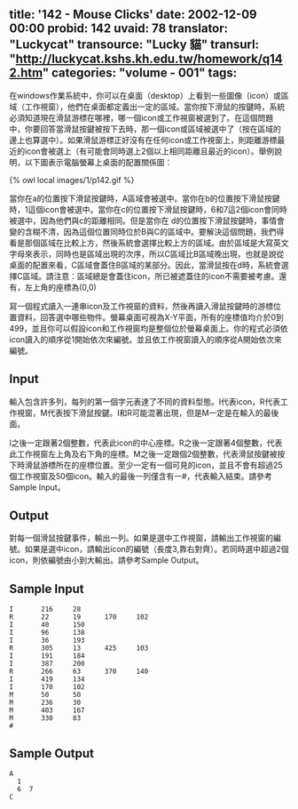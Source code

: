 title: '142 - Mouse Clicks'
date: 2002-12-09 00:00
probid: 142
uvaid: 78
translator: "Luckycat"
transource: "Lucky 貓"
transurl: "http://luckycat.kshs.kh.edu.tw/homework/q142.htm"
categories: "volume - 001"
tags:
---

在windows作業系統中，你可以在桌面（desktop）上看到一些圖像（icon）或區域（工作視窗），他們在桌面都定義出一定的區域。當你按下滑鼠的按鍵時，系統必須知道現在滑鼠游標在哪裡，哪一個icon或工作視窗被選到了。在這個問題中，你要回答當滑鼠按鍵被按下去時，那一個icon或區域被選中了（按在區域的邊上也算選中）。如果滑鼠游標正好沒有在任何icon或工作視窗上，則距離游標最近的icon會被選上（有可能會同時選上2個以上相同距離且最近的icon）。舉例說明，以下圖表示電腦螢幕上桌面的配置關係圖：

{% owl local images/1/p142.gif %}

當你在a的位置按下滑鼠按鍵時，A區域會被選中。當你在b的位置按下滑鼠按鍵時，1這個icon會被選中。當你在c的位置按下滑鼠按鍵時，6和7這2個icon會同時被選中，因為他們與c的距離相同。但是當你在 d的位置按下滑鼠按鍵時，事情會變的含糊不清，因為這個位置同時位於B與C的區域中。要解決這個問題，我們得看是那個區域在比較上方，然後系統會選擇比較上方的區域。由於區域是大寫英文字母來表示，同時也是區域出現的次序，所以C區域比B區域晚出現，也就是說從桌面的配置來看，C區域會蓋住B區域的某部分。因此，當滑鼠按在d時，系統會選擇C區域。請注意：區域總是會蓋住icon，所已被遮蓋住的icon不需要被考慮。還有，左上角的座標為(0,0)

寫一個程式讀入一連串icon及工作視窗的資料，然後再讀入滑鼠按鍵時的游標位置資料，回答選中哪些物件。螢幕桌面可視為X-Y平面，所有的座標值均介於0到499，並且你可以假設icon和工作視窗均是整個位於螢幕桌面上。你的程式必須依icon讀入的順序從1開始依次來編號。並且依工作視窗讀入的順序從A開始依次來編號。

<!-- more -->

## Input ##

輸入包含許多列，每列的第一個字元表達了不同的資料型態。I代表icon，R代表工作視窗，M代表按下滑鼠按鍵。I和R可能混著出現，但是M一定是在輸入的最後面。

I之後一定跟著2個整數，代表此icon的中心座標。R之後一定跟著4個整數，代表此工作視窗左上角及右下角的座標。M之後一定跟個2個整數，代表滑鼠按鍵被按下時滑鼠游標所在的座標位置。至少一定有一個可見的icon，並且不會有超過25個工作視窗及50個icon。輸入的最後一列僅含有一#，代表輸入結束。請參考Sample Input。

## Output ##

對每一個滑鼠按鍵事件，輸出一列。如果是選中工作視窗，請輸出工作視窗的編號。如果是選中icon，請輸出icon的編號（長度3,靠右對齊）。若同時選中超過2個icon，則依編號由小到大輸出。請參考Sample Output。

## Sample Input ##

	I       216     28
	R       22      19      170     102
	I       40      150
	I       96      138
	I       36      193
	R       305     13      425     103
	I       191     184
	I       387     200
	R       266     63      370     140
	I       419     134
	I       170     102
	M       50      50
	M       236     30
	M       403     167
	M       330     83
	#

## Sample Output ##

	A
	  1
	  6  7
	C